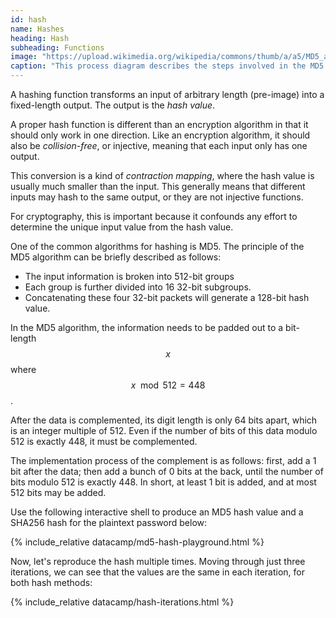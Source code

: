 ```yaml
---
id: hash
name: Hashes
heading: Hash
subheading: Functions
image: "https://upload.wikimedia.org/wikipedia/commons/thumb/a/a5/MD5_algorithm.svg/1280px-MD5_algorithm.svg.png"
caption: "This process diagram describes the steps involved in the MD5 hash algorithm. Image from <a href='https://en.wikipedia.org/wiki/MD5'>Wikipedia</a>"
---
```


A hashing function transforms an input of arbitrary length (pre-image) into a fixed-length output. The output is the _hash value_.

A proper hash function is different than an encryption algorithm in that it should only work in one direction. Like an encryption algorithm, it should also be _collision-free_, or injective, meaning that each input only has one output.

This conversion is a kind of _contraction mapping_, where the hash value is usually much smaller than the input. This generally means that different inputs may hash to the same output, or they are not injective functions.

For cryptography, this is important because it confounds any effort to determine the unique input value from the hash value.

One of the common algorithms for hashing is MD5. The principle of the MD5 algorithm can be briefly described as follows:

* The input information is broken into 512-bit groups
* Each group is further divided into 16 32-bit subgroups.
* Concatenating these four 32-bit packets will generate a 128-bit hash value.

In the MD5 algorithm, the information needs to be padded out to a bit-length $$ x $$ where $$ x \mod 512 = 448 $$.

After the data is complemented, its digit length is only 64 bits apart, which is an integer multiple of 512. Even if the number of bits of this data modulo 512 is exactly 448, it must be complemented.

The implementation process of the complement is as follows: first, add a 1 bit after the data; then add a bunch of 0 bits at the back, until the number of bits modulo 512 is exactly 448. In short, at least 1 bit is added, and at most 512 bits may be added.

Use the following interactive shell to produce an MD5 hash value and a SHA256 hash for the plaintext password below:

{% include_relative datacamp/md5-hash-playground.html %}

Now, let's reproduce the hash multiple times. Moving through just three iterations, we can see that the values are the same in each iteration, for both hash methods:

{% include_relative datacamp/hash-iterations.html %}

